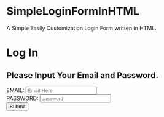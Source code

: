 # SimpleLoginFormInHTML
A Simple Easily Customization Login Form written in HTML.
<form action="NEXT PAGE URL" method="METHOD OF PREFERENCE">
      <h1>Log In</h1>
      <h2>Please Input Your Email and Password.</h2>
      <label for="emailtag">EMAIL:</label>
      <input id="emailtag" type="email" name="useremail" placeholder="Email Here">
      <br>
      <label for="passtag">PASSWORD:</label>
      <input id="passtag"type="password" name="userpassword" placeholder="password">
      <br>
      <input type="Submit" name="" value="Submit">
    </form>
